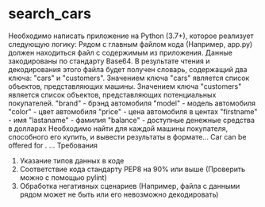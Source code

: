 # search_cars
Необходимо написать приложение на Python (3.7+), которое реализует следующую логику:
Рядом с главным файлом кода (Например, app.py) должен находиться файл с содержимым из приложения.
Данные закодированы по стандарту Base64.
В результате чтения и декодирования этого файла будет получен словарь, содержащий два ключа:
"cars" и "customers". Значением ключа "cars" является список объектов, представляющих машины.
Значением ключа "customers" является список объектов, представляющих потенциальных покупателей.
"brand" - брэнд автомобиля
"model" - модель автомобиля
"color" - цвет автомобиля
"price" - цена автомобиля в центах
"firstname" - имя
"lastaname" - фамилия
"balance" - доступные денежные средства в долларах
Необходимо найти для каждой машины покупателя, способного его купить, и вывести результаты в формате...
Car <brand> <model> can be offered for <firstname> <lastname>.
...
Требования
1. Указание типов данных в коде
2. Соответствие кода стандарту PEP8 на 90% или выше (Проверить можно с помощью pylint)
3. Обработка негативных сценариев (Например, файла с данными рядом может не быть или его невозможно
декодировать)
